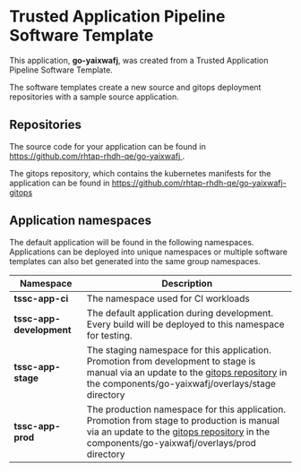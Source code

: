 # Trusted Application Pipeline Software Template

This application, **go-yaixwafj**, was created from a Trusted Application Pipeline Software Template.

The software templates create a new source and gitops deployment repositories with a sample source application. 

## Repositories

The source code for your application can be found in [https://github.com/rhtap-rhdh-qe/go-yaixwafj ](https://github.com/rhtap-rhdh-qe/go-yaixwafj ).
 
The gitops repository, which contains the kubernetes manifests for the application can be found in 
[https://github.com/rhtap-rhdh-qe/go-yaixwafj-gitops ](https://github.com/rhtap-rhdh-qe/go-yaixwafj-gitops ) 

## Application namespaces 

The default application will be found in the following namespaces. Applications can be deployed into unique namespaces or multiple software templates can also bet generated into the same group namespaces.  

|  Namespace   |  Description   |  
| -------- | -------- |
| **tssc-app-ci** | The namespace used for CI workloads |
| **tssc-app-development** | The default application during development. Every build will be deployed to this namespace for testing. |
| **tssc-app-stage** | The staging namespace for this application. Promotion from development to stage is manual via an update to the [gitops repository](https://github.com/rhtap-rhdh-qe/go-yaixwafj-gitops ) in the components/go-yaixwafj/overlays/stage directory |
| **tssc-app-prod** | The production namespace for this application. Promotion from stage to production is manual via an update to the [gitops repository](https://github.com/rhtap-rhdh-qe/go-yaixwafj-gitops ) in the components/go-yaixwafj/overlays/prod directory |